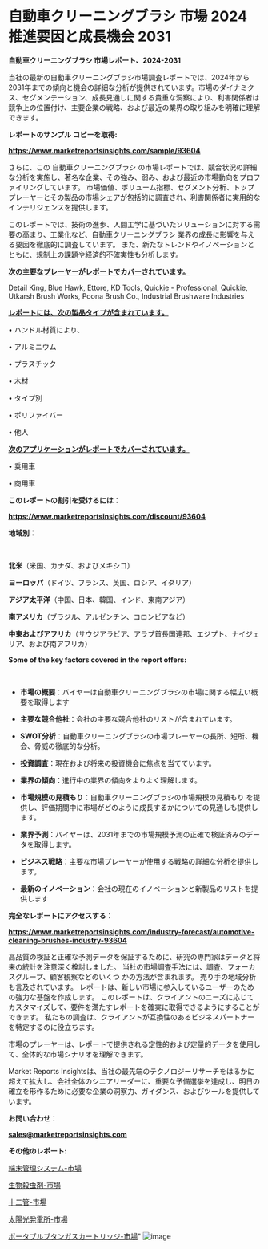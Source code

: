 # 自動車クリーニングブラシ 市場 2024 推進要因と成長機会 2031

<strong>自動車クリーニングブラシ 市場レポート、2024-2031</strong>

当社の最新の自動車クリーニングブラシ市場調査レポートでは、2024年から2031年までの傾向と機会の詳細な分析が提供されています。市場のダイナミクス、セグメンテーション、成長見通しに関する貴重な洞察により、利害関係者は競争上の位置付け、主要企業の戦略、および最近の業界の取り組みを明確に理解できます。



<strong>レポートのサンプル コピーを取得:</strong> <a href=https://www.marketreportsinsights.com/sample/93604>

<strong><u>https://www.marketreportsinsights.com/sample/93604</u></strong></a>

さらに、この 自動車クリーニングブラシ の市場レポートでは、競合状況の詳細な分析を実施し、著名な企業、その強み、弱み、および最近の市場動向をプロファイリングしています。 市場価値、ボリューム指標、セグメント分析、トッププレーヤーとその製品の市場シェアが包括的に調査され、利害関係者に実用的なインテリジェンスを提供します。

このレポートでは、技術の進歩、人間工学に基づいたソリューションに対する需要の高まり、工業化など、自動車クリーニングブラシ 業界の成長に影響を与える要因を徹底的に調査しています。 また、新たなトレンドやイノベーションとともに、規制上の課題や経済的不確実性も分析します。



<strong><u>次の主要なプレーヤーがレポートでカバーされています。</u></strong>

Detail King, Blue Hawk, Ettore, KD Tools, Quickie - Professional, Quickie, Utkarsh Brush Works, Poona Brush Co., Industrial Brushware Industries



<strong><u><b>レポートには、次の製品タイプが含まれています。</b></u></strong>

• ハンドル材質により、

• アルミニウム

• プラスチック

• 木材

• タイプ別

• ポリファイバー

• 他人



<strong><u><b>次のアプリケーションがレポートでカバーされています。</b></u></strong>

• 乗用車

• 商用車



<strong><b>このレポートの割引を受けるには：</b></strong>

<a href=https://www.marketreportsinsights.com/discount/93604>

<strong><u>https://www.marketreportsinsights.com/discount/93604</u></strong></a>



<strong>地域別：</strong>

<strong> </strong>



<strong>北米</strong>（米国、カナダ、およびメキシコ）



<strong>ヨーロッパ</strong>（ドイツ、フランス、英国、ロシア、イタリア）



<strong>アジア太平洋</strong>（中国、日本、韓国、インド、東南アジア）



<strong>南アメリカ</strong>（ブラジル、アルゼンチン、コロンビアなど）



<strong>中東およびアフリカ</strong>（サウジアラビア、アラブ首長国連邦、エジプト、ナイジェリア、および南アフリカ）



<strong>Some of the key factors covered in the report offers:</strong>

<strong> </strong>
<ul>
  <li>

<strong>市場の概要</strong>：バイヤーは自動車クリーニングブラシの市場に関する幅広い概要を取得します</li>
  <li>

<strong>主要な競合他社</strong>：会社の主要な競合他社のリストが含まれています。</li>
  <li>

<strong>SWOT分析</strong>：自動車クリーニングブラシの市場プレーヤーの長所、短所、機会、脅威の徹底的な分析。</li>
  <li>

<strong>投資調査</strong>：現在および将来の投資機会に焦点を当てています。</li>
  <li>

<strong>業界の傾向</strong>：進行中の業界の傾向をよりよく理解します。</li>
  <li>

<strong>市場規模の見積もり</strong>：自動車クリーニングブラシの市場規模の見積もり を提供し、評価期間中に市場がどのように成長するかについての見通しも提供します。</li>
  <li>

<strong>業界予測</strong>：バイヤーは、2031年までの市場規模予測の正確で検証済みのデータを取得します。</li>
  <li>

<strong>ビジネス戦略</strong>：主要な市場プレーヤーが使用する戦略の詳細な分析を提供します。</li>
  <li>

<strong>最新のイノベーション</strong>：会社の現在のイノベーションと新製品のリストを提供します</li>
</ul>


<strong>完全なレポートにアクセスする</strong>：

<a href=https://www.marketreportsinsights.com/industry-forecast/automotive-cleaning-brushes-industry-93604>

<strong><u>https://www.marketreportsinsights.com/industry-forecast/automotive-cleaning-brushes-industry-93604</u></strong></a>

高品質の検証と正確な予測データを保証するために、研究の専門家はデータと将来の統計を注意深く検討しました。 当社の市場調査手法には、調査、フォーカスグループ、顧客観察などのいくつ かの方法が含まれます。 売り手の地域分析も言及されています。 レポートは、新しい市場に参入しているユーザーのための強力な基盤を作成します。 このレポートは、クライアントのニーズに応じてカスタマイズして、要件を満たすレポートを確実に取得できるようにすることができます。 私たちの調査は、クライアントが互換性のあるビジネスパートナーを特定するのに役立ちます。

市場のプレーヤーは、レポートで提供される定性的および定量的データを使用して、全体的な市場シナリオを理解できます。

Market Reports Insightsは、当社の最先端のテクノロジーリサーチをはるかに超えて拡大し、会社全体のシニアリーダーに、重要な予備選挙を達成し、明日の確立を形作るために必要な企業の洞察力、ガイダンス、およびツールを提供しています。



<strong><b>お問い合わせ</b></strong>：

<a href=mailto:sales@marketreportsinsights.com>

<strong><u>sales@marketreportsinsights.com</u></strong></a>



<strong>その他のレポート:</strong>

<a href=https://www.linkedin.com/pulse/端末管理システム-市場-2023-swot-分析と成長率-2030-pr-news-hub-vlo8f/>端末管理システム-市場</a>

<a href=https://www.linkedin.com/pulse/生物殺虫剤-市場-2023-総利益と主要ベンダー-2030-trend-tracking-toolbox-24-analysis-w3pjf/>生物殺虫剤-市場</a>

<a href=https://www.linkedin.com/pulse/十二管-市場-2023-競争分析と事業成長-2030-analytics-achievers-24-analysis-j3d5f/>十二管-市場</a>

<a href=https://www.linkedin.com/pulse/太陽光発電所-市場-2023-収益と成長ドライバー-2030-trendsetters-testimonials-360-anal-5t9zf/>太陽光発電所-市場</a>

<a href=https://www.linkedin.com/pulse/ポータブルブタンガスカートリッジ-市場-2023-swot-分析と最新イノベーション-t8x4f/>ポータブルブタンガスカートリッジ-市場</a>"
![image](https://github.com/gayatriri2/Market-Trends/assets/166717496/07b25a8c-0554-48c6-80cb-6a43e8d0e27c)
